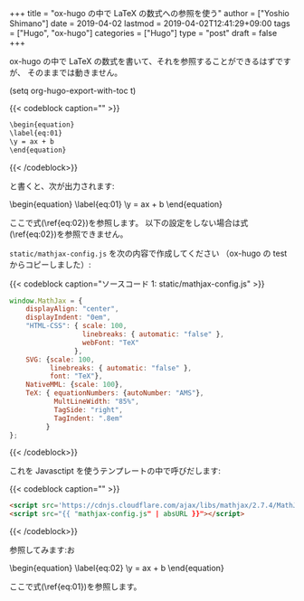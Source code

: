 +++
title = "ox-hugo の中で LaTeX の数式への参照を使う"
author = ["Yoshio Shimano"]
date = 2019-04-02
lastmod = 2019-04-02T12:41:29+09:00
tags = ["Hugo", "ox-hugo"]
categories = ["Hugo"]
type = "post"
draft = false
+++

ox-hugo の中で LaTeX の数式を書いて、それを参照することができるはずですが、
そのままでは動きません。

(setq org-hugo-export-with-toc t)

{{< codeblock caption="" >}}
```org
\begin{equation}
\label{eq:01}
\y = ax + b
\end{equation}
```
{{< /codeblock>}}

と書くと、次が出力されます:

\begin{equation}
\label{eq:01}
\y = ax + b
\end{equation}

ここで式(\ref{eq:02})を参照します。
以下の設定をしない場合は式(\ref{eq:02})を参照できません。

`static/mathjax-config.js` を次の内容で作成してください
（ox-hugo の test からコピーしました）:

{{< codeblock caption="ソースコード 1: static/mathjax-config.js" >}}
```javascript
window.MathJax = {
    displayAlign: "center",
    displayIndent: "0em",
    "HTML-CSS": { scale: 100,
                  linebreaks: { automatic: "false" },
                  webFont: "TeX"
                },
    SVG: {scale: 100,
          linebreaks: { automatic: "false" },
          font: "TeX"},
    NativeMML: {scale: 100},
    TeX: { equationNumbers: {autoNumber: "AMS"},
           MultLineWidth: "85%",
           TagSide: "right",
           TagIndent: ".8em"
         }
};
```
{{< /codeblock>}}

これを Javasctipt を使うテンプレートの中で呼びだします:

{{< codeblock caption="" >}}
```html
<script src='https://cdnjs.cloudflare.com/ajax/libs/mathjax/2.7.4/MathJax.js?config=TeX-MML-AM_CHTML' async></script>
<script src="{{ "mathjax-config.js" | absURL }}"></script>
```
{{< /codeblock>}}

参照してみます:お

\begin{equation}
\label{eq:02}
\y = ax + b
\end{equation}

ここで式(\ref{eq:01})を参照します。
